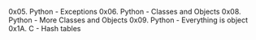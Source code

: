 0x05. Python - Exceptions
0x06. Python - Classes and Objects
0x08. Python - More Classes and Objects
0x09. Python - Everything is object
0x1A. C - Hash tables
